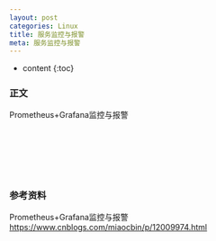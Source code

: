 ```yaml
---
layout: post
categories: Linux
title: 服务监控与报警
meta: 服务监控与报警
---
```

* content
{:toc}

### 正文

Prometheus+Grafana监控与报警

<br/><br/><br/><br/><br/>
### 参考资料

Prometheus+Grafana监控与报警 <https://www.cnblogs.com/miaocbin/p/12009974.html>



